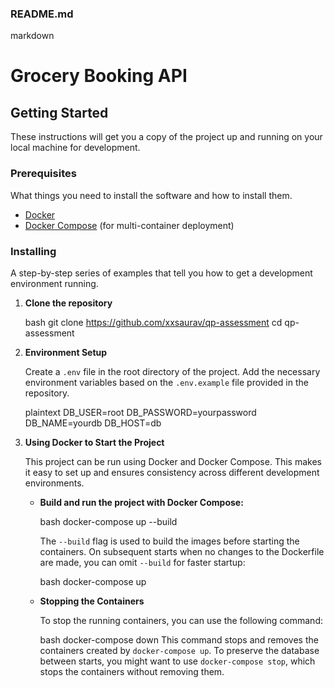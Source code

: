 ### README.md

markdown

# Grocery Booking API

## Getting Started

These instructions will get you a copy of the project up and running on your local machine for development.

### Prerequisites

What things you need to install the software and how to install them.

- [Docker](https://www.docker.com/get-started)
- [Docker Compose](https://docs.docker.com/compose/install/) (for multi-container deployment)

### Installing

A step-by-step series of examples that tell you how to get a development environment running.

1. **Clone the repository**

   bash
   git clone https://github.com/xxsaurav/qp-assessment
   cd qp-assessment

2. **Environment Setup**

   Create a `.env` file in the root directory of the project. Add the necessary environment variables based on the `.env.example` file provided in the repository.

   plaintext
   DB_USER=root
   DB_PASSWORD=yourpassword
   DB_NAME=yourdb
   DB_HOST=db

3. **Using Docker to Start the Project**

   This project can be run using Docker and Docker Compose. This makes it easy to set up and ensures consistency across different development environments.

   - **Build and run the project with Docker Compose:**

     bash
     docker-compose up --build

     The `--build` flag is used to build the images before starting the containers. On subsequent starts when no changes to the Dockerfile are made, you can omit `--build` for faster startup:

     bash
     docker-compose up

   - **Stopping the Containers**

     To stop the running containers, you can use the following command:

     bash
     docker-compose down
     This command stops and removes the containers created by `docker-compose up`. To preserve the database between starts, you might want to use `docker-compose stop`, which stops the containers without removing them.
